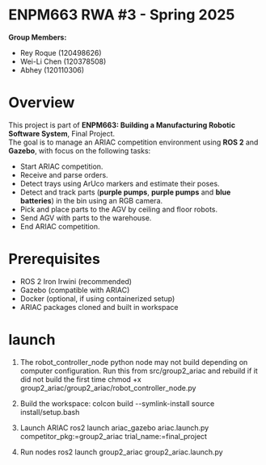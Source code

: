 # ENPM663 RWA #3 - Spring 2025
**Group Members:**  
- Rey Roque (120498626)
- Wei-Li Chen  (120378508)
- Abhey  (120110306)

# Overview

This project is part of **ENPM663: Building a Manufacturing Robotic Software System**, Final Project.  
The goal is to manage an ARIAC competition environment using **ROS 2** and **Gazebo**, with focus on the following tasks:

- Start ARIAC competition.
- Receive and parse orders.
- Detect trays using ArUco markers and estimate their poses.
- Detect and track parts (**purple pumps**, **purple pumps** and **blue batteries**) in the bin using an RGB camera.
- Pick and place parts to the AGV by ceiling and floor robots.
- Send AGV with parts to the warehouse.
- End ARIAC competition.

# Prerequisites
- ROS 2 Iron Irwini (recommended)
- Gazebo (compatible with ARIAC)
- Docker (optional, if using containerized setup)
- ARIAC packages cloned and built in workspace

# launch
1. The robot_controller_node python node may not build depending on computer configuration.
    Run this from src/group2_ariac and rebuild if it did not build the first time
        chmod +x group2_ariac/group2_ariac/robot_controller_node.py

2. Build the workspace:
    colcon build --symlink-install
    source install/setup.bash

3. Launch ARIAC
    ros2 launch ariac_gazebo ariac.launch.py competitor_pkg:=group2_ariac trial_name:=final_project

4. Run nodes
    ros2 launch group2_ariac group2_ariac.launch.py